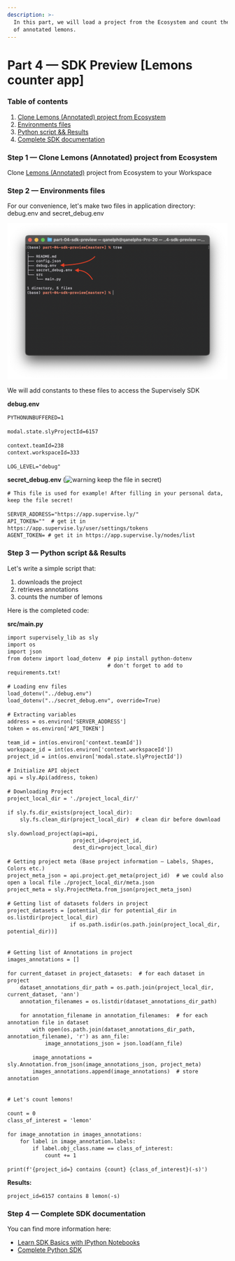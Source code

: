 ```yaml
---
description: >-
  In this part, we will load a project from the Ecosystem and count the number
  of annotated lemons.
---
```


# Part 4 — SDK Preview \[Lemons counter app]

### Table of contents

1. [Clone Lemons (Annotated) project from Ecosystem](part-4-sdk-preview-lemons-counter-app.md#step-1-clone-lemons-annotated-project-from-ecosystem)
2. [Environments files](part-4-sdk-preview-lemons-counter-app.md#step-2-environments-files)
3. [Python script && Results](part-4-sdk-preview-lemons-counter-app.md#step-3-python-script-and-and-results)
4. [Complete SDK documentation](part-4-sdk-preview-lemons-counter-app.md#step-4-complete-sdk-documentation)

### Step 1 — Clone Lemons (Annotated) project from Ecosystem

Clone [Lemons (Annotated)](https://app.supervise.ly/ecosystem/projects/lemons-annotated) project from Ecosystem to your Workspace

### Step 2 — Environments files

For our convenience, let's make two files in application directory: debug.env and secret\_debug.env

![Add .env files](../../../.gitbook/assets/add-env-files.png)

We will add constants to these files to access the Supervisely SDK

**debug.env**

```
PYTHONUNBUFFERED=1

modal.state.slyProjectId=6157

context.teamId=238
context.workspaceId=333

LOG_LEVEL="debug"
```

**secret\_debug.env** (<img src="https://github.githubassets.com/images/icons/emoji/unicode/26a0.png" alt="warning" data-size="line"> keep the file in secret)

```
# This file is used for example! After filling in your personal data, keep the file secret!

SERVER_ADDRESS="https://app.supervise.ly/"
API_TOKEN=""  # get it in https://app.supervise.ly/user/settings/tokens
AGENT_TOKEN= # get it in https://app.supervise.ly/nodes/list
```

### Step 3 — Python script && Results

Let's write a simple script that:

1. downloads the project
2. retrieves annotations
3. counts the number of lemons

Here is the completed code:

**src/main.py**

```
import supervisely_lib as sly
import os
import json
from dotenv import load_dotenv  # pip install python-dotenv
								# don't forget to add to requirements.txt!

# Loading env files
load_dotenv("../debug.env")
load_dotenv("../secret_debug.env", override=True)

# Extracting variables
address = os.environ['SERVER_ADDRESS']
token = os.environ['API_TOKEN']

team_id = int(os.environ['context.teamId'])
workspace_id = int(os.environ['context.workspaceId'])
project_id = int(os.environ['modal.state.slyProjectId'])

# Initialize API object
api = sly.Api(address, token)

# Downloading Project
project_local_dir = './project_local_dir/'

if sly.fs.dir_exists(project_local_dir):
    sly.fs.clean_dir(project_local_dir)  # clean dir before download

sly.download_project(api=api,
                     project_id=project_id,
                     dest_dir=project_local_dir)

# Getting project meta (Base project information — Labels, Shapes, Colors etc.)
project_meta_json = api.project.get_meta(project_id)  # we could also open a local file ./project_local_dir/meta.json
project_meta = sly.ProjectMeta.from_json(project_meta_json)

# Getting list of datasets folders in project
project_datasets = [potential_dir for potential_dir in os.listdir(project_local_dir)
                    if os.path.isdir(os.path.join(project_local_dir, potential_dir))]


# Getting list of Annotations in project
images_annotations = []

for current_dataset in project_datasets:  # for each dataset in project
    dataset_annotations_dir_path = os.path.join(project_local_dir, current_dataset, 'ann')
    annotation_filenames = os.listdir(dataset_annotations_dir_path)

    for annotation_filename in annotation_filenames:  # for each annotation file in dataset
        with open(os.path.join(dataset_annotations_dir_path, annotation_filename), 'r') as ann_file:
            image_annotations_json = json.load(ann_file)

        image_annotations = sly.Annotation.from_json(image_annotations_json, project_meta)
        images_annotations.append(image_annotations)  # store annotation


# Let's count lemons!

count = 0
class_of_interest = 'lemon'

for image_annotation in images_annotations:
    for label in image_annotation.labels:
        if label.obj_class.name == class_of_interest:
            count += 1

print(f'{project_id=} contains {count} {class_of_interest}(-s)')
```

**Results:**

```
project_id=6157 contains 8 lemon(-s)
```

### Step 4 — Complete SDK documentation

You can find more information here:

* [Learn SDK Basics with IPython Notebooks](https://supervisely.readthedocs.io/en/latest/rst\_templates/tutorials/notebooks/notebooks.html)
* [Complete Python SDK](https://supervisely.readthedocs.io/en/latest/sdk\_packages.html)
